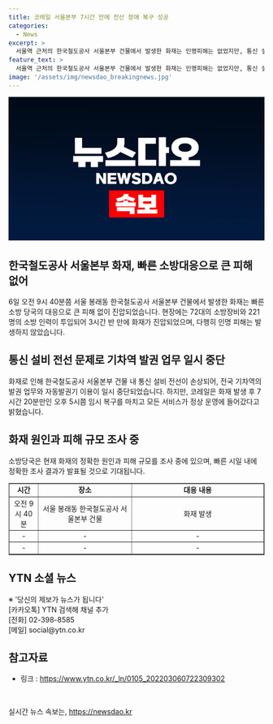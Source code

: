 ```yaml
---
title: 코레일 서울본부 7시간 만에 전산 장애 복구 성공
categories:
  - News
excerpt: >
  서울역 근처의 한국철도공사 서울본부 건물에서 발생한 화재는 인명피해는 없었지만, 통신 설비 전선이 타 여론 발권 업무와 자동발권기 운영이 중단되는 사태를 일으켰습니다. 화재로 인해 7시간 20분 만에 복구되었으며, 소방당국은 화재 원인과 피해 규모를 조사 중입니다.
feature_text: >
  서울역 근처의 한국철도공사 서울본부 건물에서 발생한 화재는 인명피해는 없었지만, 통신 설비 전선이 타 여론 발권 업무와 자동발권기 운영이 중단되는 사태를 일으켰습니다. 화재로 인해 7시간 20분 만에 복구되었으며, 소방당국은 화재 원인과 피해 규모를 조사 중입니다.
image: '/assets/img/newsdao_breakingnews.jpg'
---
```


<p><img src="/assets/img/newsdao_breakingnews.jpg" alt="ranknews 속보" /></p>

<h2 data-ke-size="size26">한국철도공사 서울본부 화재, 빠른 소방대응으로 큰 피해 없어</h2>

<p data-ke-size="size16">6일 오전 9시 40분쯤 서울 봉래동 한국철도공사 서울본부 건물에서 발생한 화재는 빠른 소방 당국의 대응으로 큰 피해 없이 진압되었습니다. 현장에는 72대의 소방장비와 221명의 소방 인력이 투입되어 3시간 반 만에 화재가 진압되었으며, 다행히 인명 피해는 발생하지 않았습니다.</p>

<h2 data-ke-size="size26">통신 설비 전선 문제로 기차역 발권 업무 일시 중단</h2>

<p data-ke-size="size16">화재로 인해 한국철도공사 서울본부 건물 내 통신 설비 전선이 손상되어, 전국 기차역의 발권 업무와 자동발권기 이용이 일시 중단되었습니다. 하지만, 코레일은 화재 발생 후 7시간 20분만인 오후 5시쯤 임시 복구를 마치고 모든 서비스가 정상 운영에 들어갔다고 밝혔습니다.</p>

<h2 data-ke-size="size26">화재 원인과 피해 규모 조사 중</h2>

<p data-ke-size="size16">소방당국은 현재 화재의 정확한 원인과 피해 규모를 조사 중에 있으며, 빠른 시일 내에 정확한 조사 결과가 발표될 것으로 기대됩니다.</p>

<table style="width: 100%;" border="1">
<tbody>
<tr>
<td style="text-align: center; height: 17px;"><b>시간</b></td>
<td style="text-align: center; width: 169px; height: 17px;"><b>장소</b></td>
<td style="text-align: center; width: 245px; height: 17px;"><b>대응 내용</b></td>
</tr>
<tr>
<td style="text-align: center; height: 17px;">오전 9시 40분</td>
<td style="text-align: center; width: 169px; height: 17px;">서울 봉래동 한국철도공사 서울본부 건물</td>
<td style="text-align: center; width: 245px; height: 17px;">화재 발생</td>
</tr>
<tr>
<td style="text-align: center; height: 17px;">-</td>
<td style="text-align: center; width: 169px; height: 17px;">-</td>
<td style="text-align: center; width: 245px; height: 17px;">-</td>
</tr>
<tr>
<td style="text-align: center; height: 17px;">-</td>
<td style="text-align: center; width: 169px; height: 17px;">-</td>
<td style="text-align: center; width: 245px; height: 17px;">-</td>
</tr>
</tbody>
</table>

<h2 data-ke-size="size26">YTN 소셜 뉴스</h2>

<p data-ke-size="size16">※ '당신의 제보가 뉴스가 됩니다'<br>[카카오톡] YTN 검색해 채널 추가<br>[전화] 02-398-8585<br>[메일] social@ytn.co.kr</p>

<h2 data-ke-size="size26">참고자료</h2> 

<ul>
<li>링크 : <a href="https://www.ytn.co.kr/_ln/0105_202203060722309302">https://www.ytn.co.kr/_ln/0105_202203060722309302</a></li>
</ul>

<p data-ke-size="size16">&nbsp;</p>
실시간 뉴스 속보는, <a href="https://newsdao.kr" rel="dofollow">https://newsdao.kr</a>


